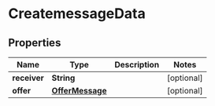 # CreatemessageData

## Properties
Name | Type | Description | Notes
------------ | ------------- | ------------- | -------------
**receiver** | **String** |  |  [optional]
**offer** | [**OfferMessage**](OfferMessage.md) |  |  [optional]
